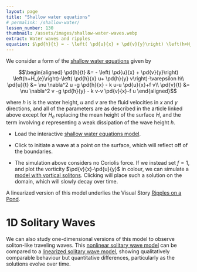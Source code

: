 ```yaml
---
layout: page
title: "Shallow water equations"
# permalink: /shallow-water/
lesson_number: 130
thumbnail: /assets/images/shallow-water-waves.webp
extract: Water waves and ripples
equation: $\pd{h}{t} = - \left( \pd{u}{x} + \pd{v}{y}\right) \left(h+H_{e}\right)-\left( \pd{h}{x} u+ \pd{h}{y} v\right)$, $\pd{u}{t} = \nu \nabla^2  u -g \pd{h}{x} - k u-u  \pd{u}{x}+f v$, $\pd{v}{t} = \nu \nabla^2  v -g  \pd{h}{y} - k v-v  \pd{v}{x}-f u$
---
```


We consider a form of the [shallow water equations](https://en.wikipedia.org/wiki/Shallow_water_equations) given by

$$\begin{aligned}
      \pd{h}{t} &= - \left( \pd{u}{x} +  \pd{v}{y}\right) \left(h+H_{e}\right)-\left( \pd{h}{x} u+ \pd{h}{y} v\right)-\varepsilon h\\
      \pd{u}{t} &= \nu \nabla^2  u -g \pd{h}{x} - k u-u  \pd{u}{x}+f v\\
      \pd{v}{t} &= \nu \nabla^2  v -g  \pd{h}{y} - k v-v  \pd{v}{x}-f u
    \end{aligned}$$
    
where $h$ is is the water height, $u$ and $v$ are the fluid velocities in $x$ and $y$ directions, and all of the parameters are as described in the article linked above except for $H_e$ replacing the mean height of the surface $H$, and the term involving $\varepsilon$ representing a weak dissipation of the wave height $h$.

* Load the interactive [shallow water equations model](/sim/?preset=ShallowWaterEqns).

* Click to initiate a wave at a point on the surface, which will reflect off of the boundaries.

* The simulation above considers no Coriolis force. If we instead set $f=1$, and plot the vorticity $\pd{v}{x}-\pd{u}{y}$ in colour, we can simulate a [model with vortical solitons](/sim/?preset=ShallowWaterEqnsVorticalSolitons). Clicking will place such a solution on the domain, which will slowly decay over time.

A linearized version of this model underlies the Visual Story [Ripples on a Pond](/visual-stories/ripples).

# 1D Solitary Waves

We can also study one-dimensional versions of this model to observe soliton-like traveling waves. This [nonlinear solitary wave model](/sim/?preset=1DShallowWaterEqns) can be compared to a [linearized solitary wave model](/sim/?preset=1DShallowWaterEqns), showing qualitatively comparable behaviour but quantitative differences, particularly as the solutions evolve over time.
